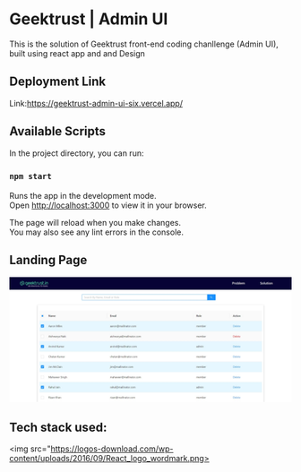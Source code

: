 # Geektrust | Admin UI

This is the solution of Geektrust front-end coding chanllenge (Admin UI), built using react app and and Design  

## Deployment Link

Link:https://geektrust-admin-ui-six.vercel.app/

## Available Scripts

In the project directory, you can run:

### `npm start`

Runs the app in the development mode.\
Open [http://localhost:3000](http://localhost:3000) to view it in your browser.

The page will reload when you make changes.\
You may also see any lint errors in the console.

## Landing Page

<img src="https://github.com/Shivam2101s/images/blob/main/geektrust-admin-ui.jpg?raw=true"/>

## Tech stack used:

<img src="https://logos-download.com/wp-content/uploads/2016/09/React_logo_wordmark.png>



